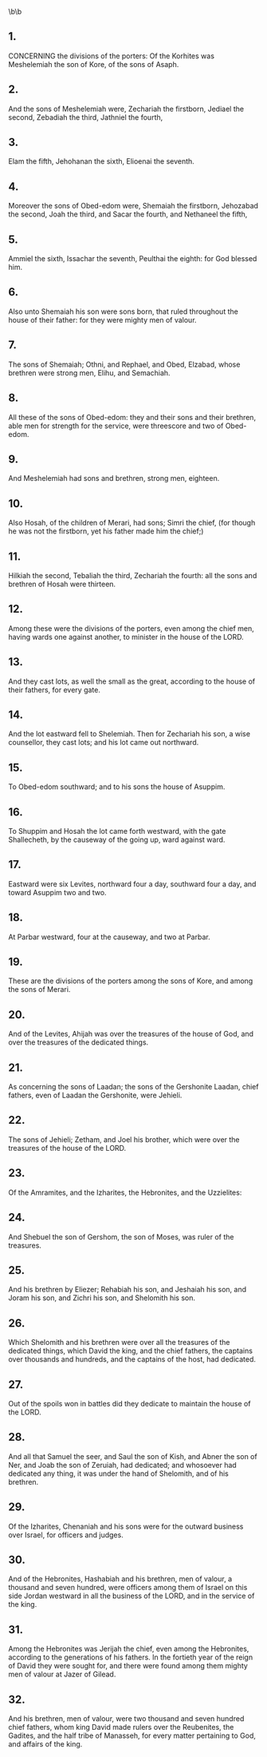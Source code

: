 \b\b
## 1.
CONCERNING the divisions of the porters: Of the Korhites was Meshelemiah the son of Kore, of the sons of Asaph.
## 2.
And the sons of Meshelemiah were, Zechariah the firstborn, Jediael the second, Zebadiah the third, Jathniel the fourth,
## 3.
Elam the fifth, Jehohanan the sixth, Elioenai the seventh.
## 4.
Moreover the sons of Obed-edom were, Shemaiah the firstborn, Jehozabad the second, Joah the third, and Sacar the fourth, and Nethaneel the fifth,
## 5.
Ammiel the sixth, Issachar the seventh, Peulthai the eighth: for God blessed him.
## 6.
Also unto Shemaiah his son were sons born, that ruled throughout the house of their father: for they were mighty men of valour.
## 7.
The sons of Shemaiah; Othni, and Rephael, and Obed, Elzabad, whose brethren were strong men, Elihu, and Semachiah.
## 8.
All these of the sons of Obed-edom: they and their sons and their brethren, able men for strength for the service, were threescore and two of Obed-edom.
## 9.
And Meshelemiah had sons and brethren, strong men, eighteen.
## 10.
Also Hosah, of the children of Merari, had sons; Simri the chief, (for though he was not the firstborn, yet his father made him the chief;)
## 11.
Hilkiah the second, Tebaliah the third, Zechariah the fourth: all the sons and brethren of Hosah were thirteen.
## 12.
Among these were the divisions of the porters, even among the chief men, having wards one against another, to minister in the house of the LORD.
## 13.
And they cast lots, as well the small as the great, according to the house of their fathers, for every gate.
## 14.
And the lot eastward fell to Shelemiah.  Then for Zechariah his son, a wise counsellor, they cast lots; and his lot came out northward.
## 15.
To Obed-edom southward; and to his sons the house of Asuppim.
## 16.
To Shuppim and Hosah the lot came forth westward, with the gate Shallecheth, by the causeway of the going up, ward against ward.
## 17.
Eastward were six Levites, northward four a day, southward four a day, and toward Asuppim two and two.
## 18.
At Parbar westward, four at the causeway, and two at Parbar.
## 19.
These are the divisions of the porters among the sons of Kore, and among the sons of Merari.
## 20.
And of the Levites, Ahijah was over the treasures of the house of God, and over the treasures of the dedicated things.
## 21.
As concerning the sons of Laadan; the sons of the Gershonite Laadan, chief fathers, even of Laadan the Gershonite, were Jehieli.
## 22.
The sons of Jehieli; Zetham, and Joel his brother, which were over the treasures of the house of the LORD.
## 23.
Of the Amramites, and the Izharites, the Hebronites, and the Uzzielites:
## 24.
And Shebuel the son of Gershom, the son of Moses, was ruler of the treasures.
## 25.
And his brethren by Eliezer; Rehabiah his son, and Jeshaiah his son, and Joram his son, and Zichri his son, and Shelomith his son.
## 26.
Which Shelomith and his brethren were over all the treasures of the dedicated things, which David the king, and the chief fathers, the captains over thousands and hundreds, and the captains of the host, had dedicated.
## 27.
Out of the spoils won in battles did they dedicate to maintain the house of the LORD.
## 28.
And all that Samuel the seer, and Saul the son of Kish, and Abner the son of Ner, and Joab the son of Zeruiah, had dedicated; and whosoever had dedicated any thing, it was under the hand of Shelomith, and of his brethren.
## 29.
Of the Izharites, Chenaniah and his sons were for the outward business over Israel, for officers and judges.
## 30.
And of the Hebronites, Hashabiah and his brethren, men of valour, a thousand and seven hundred, were officers among them of Israel on this side Jordan westward in all the business of the LORD, and in the service of the king.
## 31.
Among the Hebronites was Jerijah the chief, even among the Hebronites, according to the generations of his fathers.  In the fortieth year of the reign of David they were sought for, and there were found among them mighty men of valour at Jazer of Gilead.
## 32.
And his brethren, men of valour, were two thousand and seven hundred chief fathers, whom king David made rulers over the Reubenites, the Gadites, and the half tribe of Manasseh, for every matter pertaining to God, and affairs of the king.
